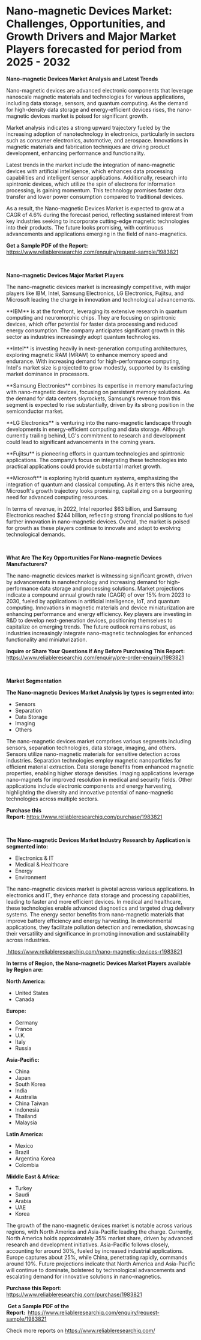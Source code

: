 <p><h1>Nano-magnetic Devices Market: Challenges, Opportunities, and Growth Drivers and Major Market Players forecasted for period from 2025 - 2032</h1></p><p><strong>Nano-magnetic Devices Market Analysis and Latest Trends</strong></p>
<p><p>Nano-magnetic devices are advanced electronic components that leverage nanoscale magnetic materials and technologies for various applications, including data storage, sensors, and quantum computing. As the demand for high-density data storage and energy-efficient devices rises, the nano-magnetic devices market is poised for significant growth. </p><p>Market analysis indicates a strong upward trajectory fueled by the increasing adoption of nanotechnology in electronics, particularly in sectors such as consumer electronics, automotive, and aerospace. Innovations in magnetic materials and fabrication techniques are driving product development, enhancing performance and functionality. </p><p>Latest trends in the market include the integration of nano-magnetic devices with artificial intelligence, which enhances data processing capabilities and intelligent sensor applications. Additionally, research into spintronic devices, which utilize the spin of electrons for information processing, is gaining momentum. This technology promises faster data transfer and lower power consumption compared to traditional devices. </p><p>As a result, the Nano-magnetic Devices Market is expected to grow at a CAGR of 4.6% during the forecast period, reflecting sustained interest from key industries seeking to incorporate cutting-edge magnetic technologies into their products. The future looks promising, with continuous advancements and applications emerging in the field of nano-magnetics.</p></p>
<p><strong>Get a Sample PDF of the Report:&nbsp;</strong> <a href="https://www.reliableresearchiq.com/enquiry/request-sample/1983821?utm_campaign=2325&utm_medium=2&utm_source=Github&utm_content=ia&utm_term=07042025&utm_id=nano-magnetic-devices">https://www.reliableresearchiq.com/enquiry/request-sample/1983821</a></p>
<p>&nbsp;</p>
<p><strong>Nano-magnetic Devices Major Market Players</strong></p>
<p><p>The nano-magnetic devices market is increasingly competitive, with major players like IBM, Intel, Samsung Electronics, LG Electronics, Fujitsu, and Microsoft leading the charge in innovation and technological advancements.</p><p>**IBM** is at the forefront, leveraging its extensive research in quantum computing and neuromorphic chips. They are focusing on spintronic devices, which offer potential for faster data processing and reduced energy consumption. The company anticipates significant growth in this sector as industries increasingly adopt quantum technologies.</p><p>**Intel** is investing heavily in next-generation computing architectures, exploring magnetic RAM (MRAM) to enhance memory speed and endurance. With increasing demand for high-performance computing, Intel's market size is projected to grow modestly, supported by its existing market dominance in processors.</p><p>**Samsung Electronics** combines its expertise in memory manufacturing with nano-magnetic devices, focusing on persistent memory solutions. As the demand for data centers skyrockets, Samsung's revenue from this segment is expected to rise substantially, driven by its strong position in the semiconductor market.</p><p>**LG Electronics** is venturing into the nano-magnetic landscape through developments in energy-efficient computing and data storage. Although currently trailing behind, LG's commitment to research and development could lead to significant advancements in the coming years.</p><p>**Fujitsu** is pioneering efforts in quantum technologies and spintronic applications. The company’s focus on integrating these technologies into practical applications could provide substantial market growth.</p><p>**Microsoft** is exploring hybrid quantum systems, emphasizing the integration of quantum and classical computing. As it enters this niche area, Microsoft's growth trajectory looks promising, capitalizing on a burgeoning need for advanced computing resources.</p><p>In terms of revenue, in 2022, Intel reported $63 billion, and Samsung Electronics reached $244 billion, reflecting strong financial positions to fuel further innovation in nano-magnetic devices. Overall, the market is poised for growth as these players continue to innovate and adapt to evolving technological demands.</p></p>
<p>&nbsp;</p>
<p><strong>What Are The Key Opportunities For Nano-magnetic Devices Manufacturers?</strong></p>
<p><p>The nano-magnetic devices market is witnessing significant growth, driven by advancements in nanotechnology and increasing demand for high-performance data storage and processing solutions. Market projections indicate a compound annual growth rate (CAGR) of over 15% from 2023 to 2030, fueled by applications in artificial intelligence, IoT, and quantum computing. Innovations in magnetic materials and device miniaturization are enhancing performance and energy efficiency. Key players are investing in R&D to develop next-generation devices, positioning themselves to capitalize on emerging trends. The future outlook remains robust, as industries increasingly integrate nano-magnetic technologies for enhanced functionality and miniaturization.</p></p>
<p><strong>Inquire or Share Your Questions If Any Before Purchasing This Report:</strong> <a href="https://www.reliableresearchiq.com/enquiry/pre-order-enquiry/1983821?utm_campaign=2325&utm_medium=2&utm_source=Github&utm_content=ia&utm_term=07042025&utm_id=nano-magnetic-devices">https://www.reliableresearchiq.com/enquiry/pre-order-enquiry/1983821</a></p>
<p>&nbsp;</p>
<p><strong>Market Segmentation</strong></p>
<p><strong>The Nano-magnetic Devices Market Analysis by types is segmented into:</strong></p>
<p><ul><li>Sensors</li><li>Separation</li><li>Data Storage</li><li>Imaging</li><li>Others</li></ul></p>
<p><p>The nano-magnetic devices market comprises various segments including sensors, separation technologies, data storage, imaging, and others. Sensors utilize nano-magnetic materials for sensitive detection across industries. Separation technologies employ magnetic nanoparticles for efficient material extraction. Data storage benefits from enhanced magnetic properties, enabling higher storage densities. Imaging applications leverage nano-magnets for improved resolution in medical and security fields. Other applications include electronic components and energy harvesting, highlighting the diversity and innovative potential of nano-magnetic technologies across multiple sectors.</p></p>
<p><strong>Purchase this Report:&nbsp;</strong><a href="https://www.reliableresearchiq.com/purchase/1983821?utm_campaign=2325&utm_medium=2&utm_source=Github&utm_content=ia&utm_term=07042025&utm_id=nano-magnetic-devices">https://www.reliableresearchiq.com/purchase/1983821</a></p>
<p>&nbsp;</p>
<p><strong>The Nano-magnetic Devices Market Industry Research by Application is segmented into:</strong></p>
<p><ul><li>Electronics & IT</li><li>Medical & Healthcare</li><li>Energy</li><li>Environment</li></ul></p>
<p><p>The nano-magnetic devices market is pivotal across various applications. In electronics and IT, they enhance data storage and processing capabilities, leading to faster and more efficient devices. In medical and healthcare, these technologies enable advanced diagnostics and targeted drug delivery systems. The energy sector benefits from nano-magnetic materials that improve battery efficiency and energy harvesting. In environmental applications, they facilitate pollution detection and remediation, showcasing their versatility and significance in promoting innovation and sustainability across industries.</p></p>
<p><a href="https://www.reliableresearchiq.com/nano-magnetic-devices-r1983821?utm_campaign=2325&utm_medium=2&utm_source=Github&utm_content=ia&utm_term=07042025&utm_id=nano-magnetic-devices">&nbsp;https://www.reliableresearchiq.com/nano-magnetic-devices-r1983821</a></p>
<p><strong>In terms of Region, the Nano-magnetic Devices Market Players available by Region are:</strong></p>
<p>
    <p> <strong> North America: </strong>
        <ul>
            <li>United States</li>
            <li>Canada</li>
        </ul>
        </p> 
    <p> <strong> Europe: </strong>
        <ul>
            <li>Germany</li>
            <li>France</li>
            <li>U.K.</li>
            <li>Italy</li>
            <li>Russia</li>
        </ul>
        </p> 
    <p> <strong> Asia-Pacific: </strong>
        <ul>
            <li>China</li>
            <li>Japan</li>
            <li>South Korea</li>
            <li>India</li>
            <li>Australia</li>
            <li>China Taiwan</li>
            <li>Indonesia</li>
            <li>Thailand</li>
            <li>Malaysia</li>
        </ul>
        </p> 
    <p> <strong> Latin America: </strong>
        <ul>
            <li>Mexico</li>
            <li>Brazil</li>
            <li>Argentina Korea</li>
            <li>Colombia</li>
        </ul>
        </p> 
    <p> <strong> Middle East & Africa: </strong>
        <ul>
            <li>Turkey</li>
            <li>Saudi</li>
            <li>Arabia</li>
            <li>UAE</li>
            <li>Korea</li>
        </ul>
    </p>
    </p>
<p><p>The growth of the nano-magnetic devices market is notable across various regions, with North America and Asia-Pacific leading the charge. Currently, North America holds approximately 35% market share, driven by advanced research and development initiatives. Asia-Pacific follows closely, accounting for around 30%, fueled by increased industrial applications. Europe captures about 25%, while China, penetrating rapidly, commands around 10%. Future projections indicate that North America and Asia-Pacific will continue to dominate, bolstered by technological advancements and escalating demand for innovative solutions in nano-magnetics.</p></p>
<p><strong>Purchase this Report: </strong><a href="https://www.reliableresearchiq.com/purchase/1983821?utm_campaign=2325&utm_medium=2&utm_source=Github&utm_content=ia&utm_term=07042025&utm_id=nano-magnetic-devices">https://www.reliableresearchiq.com/purchase/1983821</a></p>
<p>&nbsp;<strong>Get a Sample PDF of the Report:&nbsp;&nbsp;</strong><a href="https://www.reliableresearchiq.com/enquiry/request-sample/1983821?utm_campaign=2325&utm_medium=2&utm_source=Github&utm_content=ia&utm_term=07042025&utm_id=nano-magnetic-devices">https://www.reliableresearchiq.com/enquiry/request-sample/1983821</a></p>
<p><strong></strong></p>
<p>Check more reports on <a href="https://www.reliableresearchiq.com/?utm_campaign=2325&utm_medium=2&utm_source=Github&utm_content=ia&utm_term=07042025&utm_id=nano-magnetic-devices">https://www.reliableresearchiq.com/</a></p>
